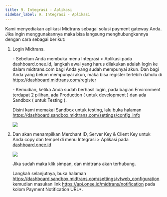 ```yaml
---
title: 9. Integrasi - Aplikasi
sidebar_label: 9. Integrasi - Aplikasi
---
```

K﻿ami menyediakan aplikasi Midtrans sebagai solusi payment gateway Anda. Jika ingin menggunakannya maka bisa langsung menghubungkannya dengan cara sebagai berikut: 

1. L﻿ogin Midtrans.

   \- S﻿ebelum Anda membuka menu Integrasi > Aplikasi pada dashboard.onee.id, langkah awal yang harus dilakukan adalah login ke dalam midtrans.com bagi Anda yang sudah mempunyai akun. Dan bagi Anda yang belum mempunyai akun, maka bisa register terlebih dahulu di <https://dashboard.midtrans.com/register>

   \-﻿ Kemudian, ketika Anda sudah berhasil login, pada bagian Environment terdapat 2 pilihan, ada Production ( untuk development ) dan ada Sandbox ( untuk Testing ). 

   D﻿isini kami memakai Sandbox untuk testing, lalu buka halaman  ﻿<https://dashboard.sandbox.midtrans.com/settings/config_info>

   ![](/img/9.-integrasi-aplikasi-midtrans-sandbox-testing-.png)
2. D﻿an akan menampilkan Merchant ID, Server Key & Client Key untuk Anda copy dan tempel di menu Integrasi > Aplikasi pada [dashboard.onee.id](https://dashboard.onee.id)

   ![](/img/9.1-integrasi-aplikasi.png)

   J﻿ika sudah maka klik simpan, dan midtrans akan terhubung.

   L﻿angkah selanjutnya, buka halaman <https://dashboard.sandbox.midtrans.com/settings/vtweb_configuration> kemudian masukan link <https://api.onee.id/midtrans/notification> pada kolom Payment Notification URL*.